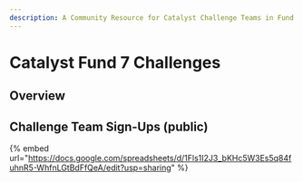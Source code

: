 ```yaml
---
description: A Community Resource for Catalyst Challenge Teams in Fund 7
---
```


# Catalyst Fund 7 Challenges

## Overview



## Challenge Team Sign-Ups (public)

{% embed url="https://docs.google.com/spreadsheets/d/1Fls1I2J3_bKHc5W3Es5q84fuhnR5-WhfnLGtBdFfQeA/edit?usp=sharing" %}
